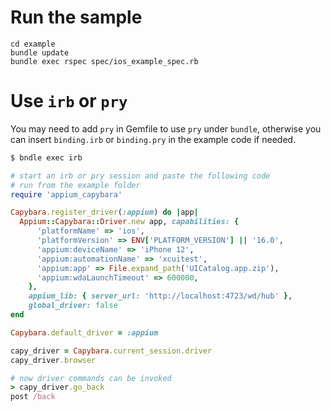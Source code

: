 # Run the sample

```
cd example
bundle update
bundle exec rspec spec/ios_example_spec.rb
```

# Use `irb` or `pry`

You may need to add `pry` in Gemfile to use `pry` under `bundle`, otherwise you can insert `binding.irb` or `binding.pry` in the example code if needed.

```bash
$ bndle exec irb
```

```ruby
# start an irb or pry session and paste the following code
# run from the example folder
require 'appium_capybara'

Capybara.register_driver(:appium) do |app|
  Appium::Capybara::Driver.new app, capabilities: {
      'platformName' => 'ios',
      'platformVersion' => ENV['PLATFORM_VERSION'] || '16.0',
      'appium:deviceName' => 'iPhone 12',
      'appium:automationName' => 'xcuitest',
      'appium:app' => File.expand_path('UICatalog.app.zip'),
      'appium:wdaLaunchTimeout' => 600000,
    },
    appium_lib: { server_url: 'http://localhost:4723/wd/hub' },
    global_driver: false
end

Capybara.default_driver = :appium

capy_driver = Capybara.current_session.driver
capy_driver.browser

# now driver commands can be invoked
> capy_driver.go_back
post /back
```
